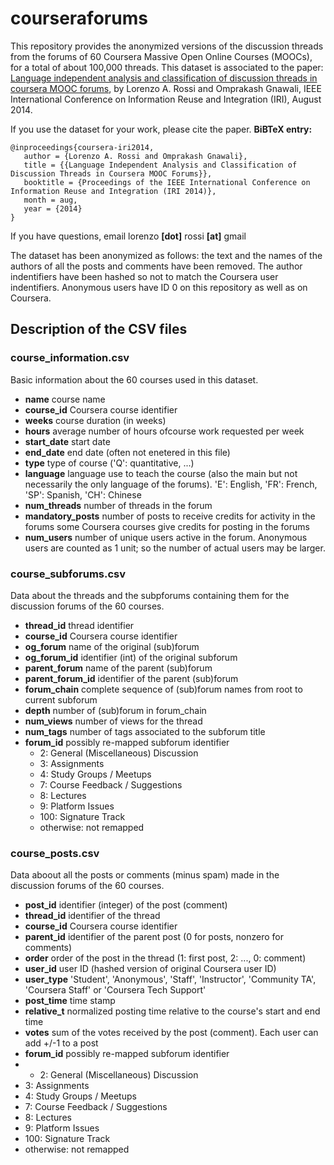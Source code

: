 # courseraforums
This repository provides the anonymized versions of the discussion threads from the forums of 60 Coursera Massive Open Online Courses (MOOCs), for a total of about 100,000 threads. This dataset is associated to the paper:
[Language independent analysis and classification of discussion threads in coursera MOOC forums](http://www2.cs.uh.edu/~gnawali/papers/coursera-iri2014-abstract.html), by Lorenzo A. Rossi and Omprakash Gnawali, IEEE International Conference on Information Reuse and Integration (IRI), August 2014.

If you use the dataset for your work, please cite the paper. __BiBTeX entry:__
```
@inproceedings{coursera-iri2014,
   author = {Lorenzo A. Rossi and Omprakash Gnawali},
   title = {{Language Independent Analysis and Classification of Discussion Threads in Coursera MOOC Forums}},
   booktitle = {Proceedings of the IEEE International Conference on Information Reuse and Integration (IRI 2014)},
   month = aug,
   year = {2014}
}
```
If you have questions, email lorenzo __[dot]__ rossi __[at]__ gmail

The dataset has been anonymized as follows: the text and the names of the authors of all the posts and comments have been removed. The author indentifiers have been hashed so not to match the Coursera user indentifiers. Anonymous users have ID 0 on this repository as well as on Coursera.

## Description of the CSV files

### course_information.csv
Basic information about the 60 courses used in this dataset.
* __name__ course name
* __course_id__ Coursera course identifier
* __weeks__ course duration (in weeks)
* __hours__ average number of hours ofcourse work requested per week
* __start_date__ start date
* __end_date__ end date (often not enetered in this file)
* __type__ type of course ('Q': quantitative, ...)
* __language__ language use to teach the course (also the main but not necessarily the only language of the forums). 'E': English, 'FR': French, 'SP': Spanish, 'CH': Chinese  
* __num_threads__ number of threads in the forum
* __mandatory_posts__ number of posts to receive credits for activity in the forums some Coursera courses give credits for posting in the forums 
* __num_users__ number of unique users active in the forum. Anonymous users are counted as 1 unit; so the number of actual users may be larger.

### course_subforums.csv
Data about the threads and the subpforums containing them for the discussion forums of the 60 courses.
* __thread_id__ thread identifier
* __course_id__ Coursera course identifier
* __og_forum__  name of the original (sub)forum
* __og_forum_id__ identifier (int) of the original subforum
* __parent_forum__ name of the parent (sub)forum
* __parent_forum_id__ identifier of the parent (sub)forum
* __forum_chain__ complete sequence of (sub)forum names from root to current subforum
* __depth__ number of (sub)forum in forum_chain
* __num_views__ number of views for the thread
* __num_tags__ number of tags associated to the subforum title
* __forum_id__ possibly re-mapped subforum identifier 
   * 2: General (Miscellaneous) Discussion
   * 3: Assignments 
   * 4: Study Groups / Meetups
   * 7: Course Feedback / Suggestions
   * 8: Lectures
   * 9: Platform Issues
   * 100: Signature Track
   * otherwise: not remapped 

### course_posts.csv
Data aboout all the posts or comments (minus spam) made in the discussion forums of the 60 courses.
* __post_id__ identifier (integer) of the post (comment) 
* __thread_id__ identifier of the thread
* __course_id__ Coursera course identifier
* __parent_id__ identifier of the parent post (0 for posts, nonzero for comments) 
* __order__ order of the post in the thread (1: first post, 2: ..., 0: comment)
* __user_id__ user ID (hashed version of original Coursera user ID)
* __user_type__  'Student', 'Anonymous', 'Staff', 'Instructor', 'Community TA', 'Coursera Staff' or 'Coursera Tech Support'
* __post_time__ time stamp
* __relative_t__ normalized posting time relative to the course's start and end time
* __votes__ sum of the votes received by the post (comment). Each user can add +/-1 to a post 
* __forum_id__ possibly re-mapped subforum identifier 
*    * 2: General (Miscellaneous) Discussion
   * 3: Assignments 
   * 4: Study Groups / Meetups
   * 7: Course Feedback / Suggestions
   * 8: Lectures
   * 9: Platform Issues
   * 100: Signature Track
   * otherwise: not remapped 
